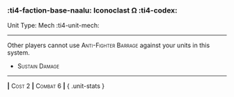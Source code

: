 ### :ti4-faction-base-naalu: **Iconoclast Ω** :ti4-codex:

Unit Type: Mech :ti4-unit-mech:

---

Other players cannot use <span style="font-variant:small-caps;">Anti-Fighter Barrage</span> against your units in this system.

* <span style="font-variant:small-caps;">Sustain Damage</span> 

---

__|__ <span style="font-variant:small-caps;">Cost 2</span> __|__ <span style="font-variant:small-caps;">Combat 6</span> __|__
{ .unit-stats }
